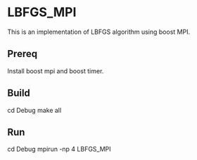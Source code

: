 # LBFGS_MPI

This is an implementation of LBFGS algorithm using boost MPI.


## Prereq
Install boost mpi and boost timer.

## Build
cd Debug
make all


## Run
cd Debug
mpirun -np 4 LBFGS_MPI 


